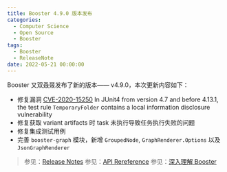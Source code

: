 ```yaml
---
title: Booster 4.9.0 版本发布
categories:
  - Computer Science
  - Open Source
  - Booster
tags:
  - Booster
  - ReleaseNote
date: 2022-05-21 00:00:00
---
```


Booster 又双叒叕发布了新的版本—— v4.9.0，本次更新内容如下：

- 修复漏洞 [CVE-2020-15250](https://cve.mitre.org/cgi-bin/cvename.cgi?name=CVE-2020-15250) In JUnit4 from version 4.7 and before 4.13.1, the test rule `TemporaryFolder` contains a local information disclosure vulnerability
- 修复获取 variant artifacts 时 task 未执行导致任务执行失败的问题
- 修复集成测试用例
- 完善 `booster-graph` 模块，新增 `GroupedNode`, `GraphRenderer.Options` 以及 `JsonGraphRenderer`

> 参见：[Release Notes](https://github.com/didi/booster/blob/master/RELEASE-NOTES.md#v490)
> 参见：[API Rereference](https://reference.johnsonlee.io/booster)
> 参见：[深入理解 Booster](https://booster.johnsonlee.io)
